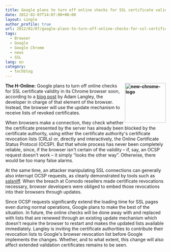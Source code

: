 ```yaml
---
title: Google plans to turn off online checks for SSL certificate validity
date: 2012-02-07T14:07:00+00:00
layout: single
author_profile: true
url: 2012/02/07/google-plans-to-turn-off-online-checks-for-ssl-certificate-validity/
tags:
  - Browser
  - Google
  - Google Chrome
  - news
  - SSL
lang: en
category: 
  - techblog
---
```

**[<img title="new-chrome-logo" border="0" alt="new-chrome-logo" align="right" src="http://lh4.ggpht.com/-EZg5DtyTaQo/TzEpHdSxRbI/AAAAAAAAEhw/yr9BGtBjzNU/new-chrome-logo_thumb%25255B1%25255D.png?imgmax=800" width="128" height="125" />](http://lh3.ggpht.com/-psxG5t21KGw/TzEo4Qx435I/AAAAAAAAEho/1lsmsL3CQAo/s1600-h/new-chrome-logo%25255B3%25255D.png)The H-Online:** Google plans to turn off online checks for SSL certificate validity in its Chrome browser soon, according to a [blog post](http://www.imperialviolet.org/2012/02/05/crlsets.html) by Adam Langley, the developer in charge of that element of the browser. Instead, the browser will use the update mechanism to receive lists of revoked certificates. 

When browsers make a connection, they check whether the certificate presented by the server has already been blocked by the certificate authority, using either the certificate authority's certificate revocation lists (CRLs) or, directly and interactively, the Online Certificate Status Protocol (OCSP). But that whole process has never been completely reliable, since, if the browser isn't certain of the validity – if, say, an OCSP request doesn't work – it simply “looks the other way”. Otherwise, there would be too many false alarms. 

At the same time, an attacker manipulating SSL connections can generally also interrupt OCSP requests, as clearly demonstrated by tools such as [sslsniff](http://www.thoughtcrime.org/software/sslsniff/). When the breach at Comodo resellers made certificate revocations necessary, browser developers were obliged to embed those revocations into their browsers through updates. 

Since OCSP requests significantly extend the loading time for SSL pages even during normal operations, Google plans to make the best of the situation. In future, the online checks will be done away with and replaced with lists that are renewed through an existing update mechanism which doesn't require the browser to restart and makes the updated lists available immediately. Langley is inviting the certificate authorities to contribute their revocation lists to Google's browser revocation list before Google implements the changes. Whether, and to what extent, this change will also affect extended validation certificates remains to be seen.
